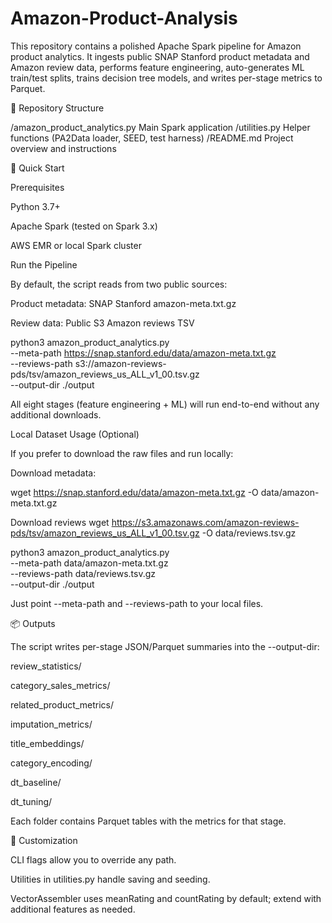 # Amazon-Product-Analysis


This repository contains a polished Apache Spark pipeline for Amazon product analytics. It ingests public SNAP Stanford product metadata and Amazon review data, performs feature engineering, auto-generates ML train/test splits, trains decision tree models, and writes per-stage metrics to Parquet.

📂 Repository Structure

/amazon_product_analytics.py   Main Spark application
/utilities.py                 Helper functions (PA2Data loader, SEED, test harness)
/README.md                    Project overview and instructions

🚀 Quick Start

Prerequisites

Python 3.7+

Apache Spark (tested on Spark 3.x)

AWS EMR or local Spark cluster

Run the Pipeline

By default, the script reads from two public sources:

Product metadata: SNAP Stanford amazon-meta.txt.gz

Review data: Public S3 Amazon reviews TSV

python3 amazon_product_analytics.py \
    --meta-path https://snap.stanford.edu/data/amazon-meta.txt.gz \
    --reviews-path s3://amazon-reviews-pds/tsv/amazon_reviews_us_ALL_v1_00.tsv.gz \
    --output-dir ./output

All eight stages (feature engineering + ML) will run end-to-end without any additional downloads.

Local Dataset Usage (Optional)

If you prefer to download the raw files and run locally:

Download metadata:

wget https://snap.stanford.edu/data/amazon-meta.txt.gz -O data/amazon-meta.txt.gz

 Download reviews
wget https://s3.amazonaws.com/amazon-reviews-pds/tsv/amazon_reviews_us_ALL_v1_00.tsv.gz -O data/reviews.tsv.gz


python3 amazon_product_analytics.py \
    --meta-path data/amazon-meta.txt.gz \
    --reviews-path data/reviews.tsv.gz \
    --output-dir ./output

Just point --meta-path and --reviews-path to your local files.

📦 Outputs

The script writes per-stage JSON/Parquet summaries into the --output-dir:

review_statistics/

category_sales_metrics/

related_product_metrics/

imputation_metrics/

title_embeddings/

category_encoding/

dt_baseline/

dt_tuning/

Each folder contains Parquet tables with the metrics for that stage.

📝 Customization

CLI flags allow you to override any path.

Utilities in utilities.py handle saving and seeding.

VectorAssembler uses meanRating and countRating by default; extend with additional features as needed.
